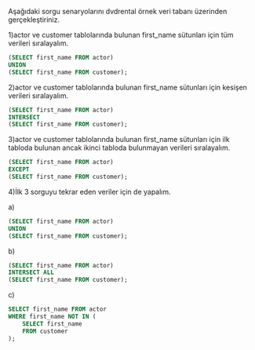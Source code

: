Aşağıdaki sorgu senaryolarını dvdrental örnek veri tabanı üzerinden gerçekleştiriniz.

1)actor ve customer tablolarında bulunan first_name sütunları için tüm verileri sıralayalım.
```sql
(SELECT first_name FROM actor)
UNION
(SELECT first_name FROM customer);
```

2)actor ve customer tablolarında bulunan first_name sütunları için kesişen verileri sıralayalım.
```sql
(SELECT first_name FROM actor)
INTERSECT
(SELECT first_name FROM customer);
```

3)actor ve customer tablolarında bulunan first_name sütunları için ilk tabloda bulunan ancak ikinci tabloda bulunmayan verileri sıralayalım.
```sql
(SELECT first_name FROM actor)
EXCEPT
(SELECT first_name FROM customer);
```

4)İlk 3 sorguyu tekrar eden veriler için de yapalım.

a)
```sql
(SELECT first_name FROM actor)
UNION
(SELECT first_name FROM customer);
```

b)
```sql
(SELECT first_name FROM actor)
INTERSECT ALL
(SELECT first_name FROM customer);
```

c)
```sql
SELECT first_name FROM actor
WHERE first_name NOT IN (
    SELECT first_name
    FROM customer
);
```